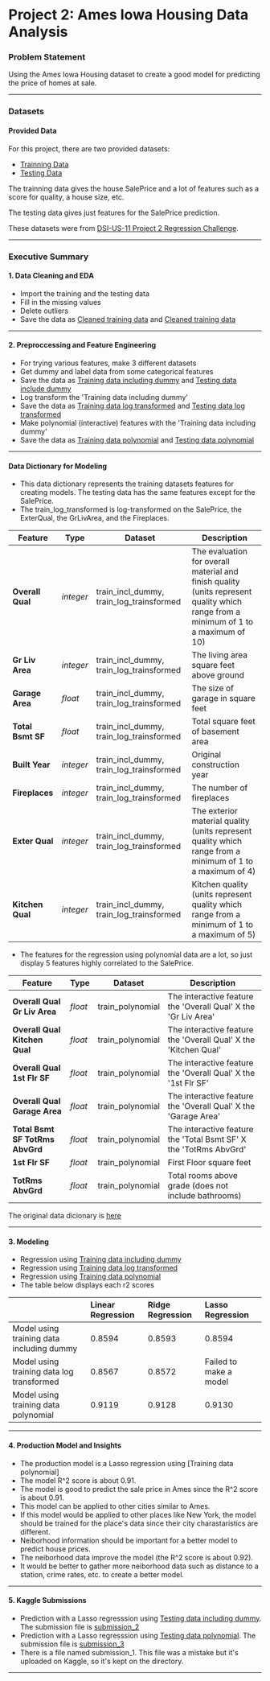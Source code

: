 # Project 2: Ames Iowa Housing Data Analysis

### Problem Statement

Using the Ames Iowa Housing dataset to create a good model for predicting the price of homes at sale.

---

### Datasets

#### Provided Data

For this project, there are two provided datasets:

- [Trainning Data](./datasets/train.csv)
- [Testing Data](./datasets/test.csv)

The trainning data gives the house SalePrice and a lot of features such as a score for quality, a house size, etc.

The testing data gives just features for the SalePrice prediction.

These datasets were from [DSI-US-11 Project 2 Regression Challenge](https://www.kaggle.com/c/dsi-us-11-project-2-regression-challenge/data).

---

### Executive Summary

#### 1. Data Cleaning and EDA
- Import the training and the testing data
- Fill in the missing values
- Delete outliers
- Save the data as [Cleaned training data](./datasets/train_cleaned_data.csv) and [Cleaned training data](./datasets/test_cleaned_data.csv)

---

#### 2. Preproccessing and Feature Engineering
- For trying various features, make 3 different datasets
- Get dummy and label data from some categorical features
- Save the data as [Training data including dummy](./datasets/train_incl_dummy.csv) and [Testing data include dummy](./datasets/test_cleaned_data.csv)
- Log transform the 'Training data including dummy'
- Save the data as [Training data log transformed](./datasets/train_log_transformed.csv) and [Testing data log transformed](./datasets/test_cleaned_data.csv)
- Make polynomial (interactive) features with the 'Training data including dummy'
- Save the data as [Training data polynomial](./datasets/train_polynomial.csv) and [Testing data polynomial](./datasets/test_polynomial.csv)

---

#### Data Dictionary for Modeling

- This data dictionary represents the training datasets features for creating models. The testing data has the same features except for the SalePrice.
- The train_log_transformed is log-transformed on the SalePrice, the ExterQual, the GrLivArea, and the Fireplaces.

|Feature|Type|Dataset|Description|
|---|---|---|---|
|**Overall Qual**|*integer*|train_incl_dummy, train_log_trainsformed|The evaluation for overall material and finish quality (units represent quality which range from a minimum of 1 to a maximum of 10) |
|**Gr Liv Area**|*integer*|train_incl_dummy, train_log_trainsformed|The living area square feet above ground | 
|**Garage Area**|*float*|train_incl_dummy, train_log_trainsformed|The size of garage in square feet|
|**Total Bsmt SF**|*float*|train_incl_dummy, train_log_trainsformed|Total square feet of basement area|
|**Built Year**|*integer*|train_incl_dummy, train_log_trainsformed|Original construction year|
|**Fireplaces**|*integer*|train_incl_dummy, train_log_trainsformed|The number of fireplaces| 
|**Exter Qual**|*integer*|train_incl_dummy, train_log_trainsformed|The exterior material quality (units represent quality which range from a minimum of 1 to a maximum of 4) |
|**Kitchen Qual**|*integer*|train_incl_dummy, train_log_trainsformed|Kitchen quality (units represent quality which range from a minimum of 1 to a maximum of 5)|


- The features for the regression using polynomial data are a lot, so just display 5 features highly correlated to the SalePrice.

|Feature|Type|Dataset|Description|
|---|---|---|---|
|**Overall Qual Gr Liv Area**|*float*|train_polynomial|The interactive feature the 'Overall Qual' X the 'Gr Liv Area'|
|**Overall Qual Kitchen Qual**|*float*|train_polynomial|The interactive feature the 'Overall Qual' X the 'Kitchen Qual'| 
|**Overall Qual 1st Flr SF**|*float*|train_polynomial|The interactive feature the 'Overall Qual' X the '1st Flr SF'|
|**Overall Qual Garage Area**|*float*|train_polynomial|The interactive feature the 'Overall Qual' X the 'Garage Area'|
|**Total Bsmt SF TotRms AbvGrd**|*float*|train_polynomial|The interactive feature the 'Total Bsmt SF' X the 'TotRms AbvGrd'|
|**1st Flr SF**|*float*|train_polynomial|First Floor square feet| 
|**TotRms AbvGrd**|*float*|train_polynomial|Total rooms above grade (does not include bathrooms)|

The original data dicionary is [here](https://www.kaggle.com/c/dsi-us-11-project-2-regression-challenge/data)

---

#### 3. Modeling
- Regression using [Training data including dummy](./datasets/train_incl_dummy.csv)
- Regression using [Training data log transformed](./datasets/train_log_transformed.csv)
- Regression using [Training data polynomial](./datasets/train_polynomial.csv)
- The table below displays each r2 scores

|  | Linear Regression | Ridge Regression | Lasso Regression |
|:---------|:---------|:---------|:---------|
| Model using training data including dummy | 0.8594 | 0.8593 | 0.8594 |
| Model using training data log transformed | 0.8567 | 0.8572 | Failed to make a model |
| Model using training data polynomial | 0.9119 | 0.9128 | 0.9130 |

---

#### 4. Production Model and Insights
- The production model is a Lasso regression using [Training data polynomial]
- The model R^2 score is about 0.91.
- The model is good to predict the sale price in Ames since the R^2 score is about 0.91.
- This model can be applied to other cities similar to Ames.
- If this model would be applied to other places like New York, the model should be trained for the place's data since their city charastaristics are different.
- Neiborhood information should be important for a better model to predict house prices.
- The neiborhood data improve the model (the R^2 score is about 0.92).
- It would be better to gather more neiborhood data such as distance to a station, crime rates, etc. to create a better model.

---

#### 5. Kaggle Submissions
- Prediction with a Lasso regresssion using [Testing data including dummy](./datasets/test_incl_dummy.csv). The submission file is [submission_2](./submissions/submission_2.csv)
- Prediction with a Lasso regresssion using [Testing data polynomial](./datasets/test_polynomial.csv). The submission file is [submission_3](./submissions/submission_3.csv)
- There is a file named submission_1. This file was a mistake but it's uploaded on Kaggle, so it's kept on the directory. 
---
